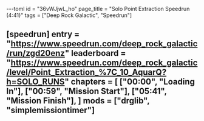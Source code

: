 ---toml
id = "36vWJjwL_ho"
page_title = "Solo Point Extraction Speedrun (4:41)"
tags = ["Deep Rock Galactic", "Speedrun"]

[speedrun]
entry = "https://www.speedrun.com/deep_rock_galactic/run/zgd20enz"
leaderboard = "https://www.speedrun.com/deep_rock_galactic/level/Point_Extraction_%7C_10_AquarQ?h=SOLO_RUNS"
chapters = [
  ["00:00", "Loading In"],
  ["00:59", "Mission Start"],
  ["05:41", "Mission Finish"],
]
mods = ["drglib", "simplemissiontimer"]
---
